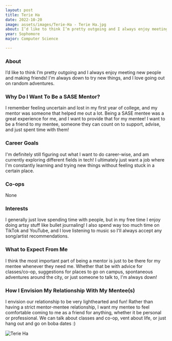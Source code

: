 ```yaml
---
layout: post
title: Terie Ha 
date: 2022-10-20
image: assets/images/Terie-Ha - Terie Ha.jpg
about: I’d like to think I’m pretty outgoing and I always enjoy meeting new people and making friends! I'm always down to try new things, and I love going out on random adventures.
year: Sophomore
major: Computer Science

---
```


### About

I’d like to think I’m pretty outgoing and I always enjoy meeting new people and making friends! I'm always down to try new things, and I love going out on random adventures.

### Why Do I Want To Be a SASE Mentor?

I remember feeling uncertain and lost in my first year of college, and my mentor was someone that helped me out a lot. Being a SASE mentee was a great experience for me, and I want to provide that for my mentee! I want to be a friend to my mentee, someone they can count on to support, advise, and just spent time with them!

### Career Goals

I'm definitely still figuring out what I want to do career-wise, and am currently exploring different fields in tech! I ultimately just want a job where I'm constantly learning and trying new things without feeling stuck in a certain place. 

### Co-ops

None

### Interests

I generally just love spending time with people, but in my free time I enjoy doing artsy stuff like bullet journaling! I also spend way too much time on TikTok and YouTube, and I love listening to music so I'll always accept any song/artist recommendations.

### What to Expect From Me

I think the most important part of being a mentor is just to be there for my mentee whenever they need me. Whether that be with advice for classes/co-op, suggestions for places to go on campus, spontaneous adventures around the city, or just someone to talk to, I'm always down!

### How I Envision My Relationship With My Mentee(s) 

I envision our relationship to be very lighthearted and fun! Rather than having a strict mentor-mentee relationship, I want my mentee to feel comfortable coming to me as a friend for anything, whether it be personal or professional. We can talk about classes and co-op, vent about life, or just hang out and go on boba dates :)

<div class="text-center my-5">
    <img src="https://sase-drexel.github.io/mentorship-2021/assets/images/Terie-Ha.jpg" alt="Terie Ha" class="rounded post-img" />
</div>

